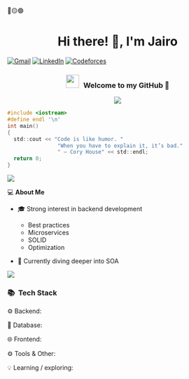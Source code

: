 🔴🟡🟢
<h1 align="center">Hi there! 👋, I'm Jairo</h1>

[![Gmail](https://img.shields.io/badge/Gmail-D14836?style=for-the-badge&logo=gmail&logoColor=white)](mailto:jairosotoy@gmail.com)
[![LinkedIn](https://img.shields.io/badge/linkedin-%230077B5.svg?style=for-the-badge&logo=linkedin&logoColor=white)](https://www.linkedin.com/in/soto-yañez-jairo-665ba0355/)
[![Codeforces](https://img.shields.io/badge/Codeforces-445f9d?style=for-the-badge&logo=Codeforces&logoColor=white)](https://codeforces.com/profile/C0D3LYPS3)


<h3 align="center" > <img src="https://media.giphy.com/media/iY8CRBdQXODJSCERIr/giphy.gif" width="30" height="30" style="margin-right: 10px;">Welcome to my GitHub 🤝 </h3>
<p align="center">
  <img src="https://readme-typing-svg.herokuapp.com?font=Fira+Code&duration=3000&pause=1000&center=true&width=500&lines=A+passionate+developer!+^^;Passionate+about+new+technologies+🌐;Hungry+learner+💡" />
</p>

```c
#include <iostream>
#define endl '\n'
int main()
{
  std::cout << "Code is like humor. "
                "When you have to explain it, it’s bad."
                " – Cory House" << std::endl;
  return 0;
}
```

<a href="https://www.youtube.com/watch?v=dQw4w9WgXcQ"><img src="https://user-images.githubusercontent.com/73097560/115834477-dbab4500-a447-11eb-908a-139a6edaec5c.gif"></a>

💻 **About Me**

- 🎓 Strong interest in backend development  
    - Best practices
    - Microservices
    - SOLID
    - Optimization

- 🌱 Currently diving deeper into SOA

<a href="https://www.youtube.com/watch?v=dQw4w9WgXcQ"><img src="https://user-images.githubusercontent.com/73097560/115834477-dbab4500-a447-11eb-908a-139a6edaec5c.gif"></a>

### 📚 &nbsp;Tech Stack
<p>
⚙ Backend: 
<img src="https://cdn.jsdelivr.net/gh/devicons/devicon/icons/c/c-original.svg" width="15" height="15"/>
<img src="https://cdn.jsdelivr.net/gh/devicons/devicon/icons/cplusplus/cplusplus-original.svg" width="15" height="15"/>
<img src="https://cdn.jsdelivr.net/gh/devicons/devicon/icons/java/java-original.svg" width="15" height="15"/>
<img src="https://cdn.jsdelivr.net/gh/devicons/devicon/icons/spring/spring-original.svg" width="15" height="15"/>
<img src="https://cdn.jsdelivr.net/gh/devicons/devicon/icons/python/python-original.svg" width="15" height="15"/>
<img src="https://cdn.jsdelivr.net/gh/devicons/devicon/icons/flask/flask-original.svg" width="15" height="15"/>

💠 Database: 
<img src="https://cdn.jsdelivr.net/gh/devicons/devicon/icons/mysql/mysql-original.svg" width="15" height="15"/>
<img src="https://cdn.jsdelivr.net/gh/devicons/devicon/icons/sqlite/sqlite-original.svg" width="15" height="15"/>
<img src="https://cdn.jsdelivr.net/gh/devicons/devicon/icons/mongodb/mongodb-original.svg" width="15" height="15"/>

🌐 Frontend: 
<img src="https://cdn.jsdelivr.net/gh/devicons/devicon/icons/html5/html5-original.svg" width="15" height="15"/>
<img src="https://cdn.jsdelivr.net/gh/devicons/devicon/icons/css3/css3-original.svg" width="15" height="15"/>
<img src="https://cdn.jsdelivr.net/gh/devicons/devicon/icons/javascript/javascript-original.svg" width="15" height="15"/>
<img src="https://cdn.jsdelivr.net/gh/devicons/devicon/icons/nodejs/nodejs-original.svg" width="15" height="15"/>

⚙️ Tools & Other: 
<img src="https://cdn.jsdelivr.net/gh/devicons/devicon/icons/git/git-original.svg" width="15" height="15"/>
<img src="https://cdn.jsdelivr.net/gh/devicons/devicon/icons/docker/docker-original.svg" width="15" height="15"/>
<img src="https://cdn.jsdelivr.net/gh/devicons/devicon/icons/linux/linux-original.svg" width="15" height="15"/>

💡 Learning / exploring: 
<img src="https://cdn.jsdelivr.net/gh/devicons/devicon/icons/kubernetes/kubernetes-original.svg" width="15" height="15"/>
<img src="https://cdn.jsdelivr.net/gh/devicons/devicon/icons/azure/azure-original.svg" width="15" height="15"/>
<img src="https://cdn.jsdelivr.net/gh/devicons/devicon/icons/oracle/oracle-original.svg" width="15" height="15"/>
<img src="https://cdn.jsdelivr.net/gh/devicons/devicon/icons/googlecloud/googlecloud-original.svg" width="15" height="15"/>
<img src="https://cdn.jsdelivr.net/gh/devicons/devicon/icons/redhat/redhat-original.svg" width="15" height="15"/>
<img src="https://cdn.jsdelivr.net/gh/devicons/devicon/icons/firebase/firebase-original.svg" width="15" height="15"/>
<img src="https://cdn.jsdelivr.net/gh/devicons/devicon/icons/cosmosdb/cosmosdb-original.svg" width="15" height="15"/>
</p>
<!--
**710J41R0/710J41R0** is a ✨ _special_ ✨ repository because its `README.md` (this file) appears on your GitHub profile.

Here are some ideas to get you started:

- 🔭 I’m currently working on ...
- 🌱 I’m currently learning ...
- 👯 I’m looking to collaborate on ...
- 🤔 I’m looking for help with ...
- 💬 Ask me about ...
- 📫 How to reach me: ...
- 😄 Pronouns: ...
- ⚡ Fun fact: ...
-->
